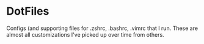 # DotFiles
Configs (and supporting files for .zshrc, .bashrc, .vimrc that I run. These are almost all customizations I've picked up over time from others.


